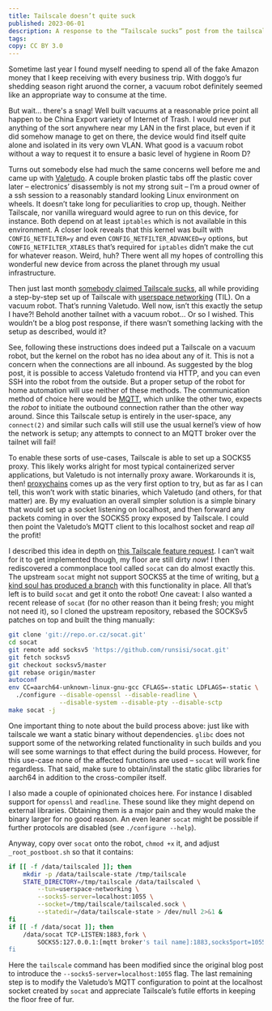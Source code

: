 ```yaml
---
title: Tailscale doesn’t quite suck
published: 2023-06-01
description: A response to the “Tailscale sucks” post from the tailscale.dev blog
tags:
copy: CC BY 3.0
---
```


Sometime last year I found myself needing to spend all of the fake Amazon money that I keep
receiving with every business trip. With doggo’s fur shedding season right aruond the corner, a
vacuum robot definitely seemed like an appropriate way to consume at the time.

But wait… there's a snag! Well built vacuums at a reasonable price point all happen to be China
Export variety of Internet of Trash. I would never put anything of the sort anywhere near my LAN
in the first place, but even if it did somehow manage to get on there, the device would find itself
quite alone and isolated in its very own VLAN. What good is a vacuum robot without a way to request
it to ensure a basic level of hygiene in Room D?

Turns out somebody else had much the same concerns well before me and came up with [Valetudo]. A
couple broken plastic tabs off the plastic cover later – electronics’ disassembly is not my strong
suit – I’m a proud owner of a ssh session to a reasonably standard looking Linux environment on
wheels. It doesn’t take long for peculiarities to crop up, though. Neither Tailscale, nor vanilla
wireguard would agree to run on this device, for instance. Both depend on at least `iptables` which
is not available in this environment. A closer look reveals that this kernel was built with
`CONFIG_NETFILTER=y` and even `CONFIG_NETFILTER_ADVANCED=y` options, but
`CONFIG_NETFILTER_XTABLES` that’s required for `iptables` didn’t make the cut for whatever reason.
Weird, huh? There went all my hopes of controlling this wonderful new device from across the planet
through my usual infrastructure.

[Valetudo]: https://github.com/Hypfer/Valetudo

Then just last month [somebody claimed Tailscale sucks][tailscale-sucks], all while providing
a step-by-step set up of Tailscale with [userspace networking][userspace] (TIL). On a vacuum robot.
That’s running Valetudo. Well now, isn’t this exactly the setup I have?! Behold another tailnet
with a vacuum robot… Or so I wished. This wouldn’t be a blog post response, if there wasn’t
something lacking with the setup as described, would it?

[tailscale-sucks]: https://tailscale.dev/blog/tailscale-sucks
[userspace]: https://tailscale.com/kb/1112/userspace-networking/

See, following these instructions does indeed put a Tailscale on a vacuum robot,
but the kernel on the robot has no idea about any of it. This is not a concern when the connections
are all inbound. As suggested by the blog post, it is possible to access Valetudo frontend via
HTTP, and you can even SSH into the robot from the outside. But a proper setup of the robot for
home automation will use neither of these methods. The communication method of choice here would be
[MQTT], which unlike the other two, expects the *robot* to initiate the outbound connection rather
than the other way around. Since this Tailscale setup is entirely in the user-space, any
`connect(2)` and similar such calls will still use the usual kernel’s view of how the network is
setup; any attempts to connect to an MQTT broker over the tailnet will fail!

[MQTT]: https://en.wikipedia.org/wiki/MQTT

To enable these sorts of use-cases, Tailscale is able to set up a SOCKS5 proxy. This likely works
alright for most typical containerized server applications, but Valetudo is not internally proxy
aware. Workarounds it is, then! [proxychains](https://www.kali.org/tools/proxychains-ng/) comes up
as the very first option to try, but as far as I can tell, this won’t work with static binaries,
which Valetudo (and others, for that matter) are. By my evaluation an overall simpler solution is a
simple binary that would set up a socket listening on localhost, and then forward any
packets coming in over the SOCKS5 proxy exposed by Tailscale. I could then point the Valetudo’s
MQTT client to this localhost socket and reap *all* the profit!

I described this idea in depth on [this Tailscale feature
request](https://github.com/tailscale/tailscale/issues/8035#issue-1694647594). I can’t wait for it
to get implemented though, my floor are still dirty *now*! I then rediscovered a commonplace tool
called `socat` can do almost exactly this. The upstream `socat` might not support SOCKS5 at
the time of writing, but [a kind soul has produced a branch](https://github.com/runsisi/socat) with
this functionality in place. All that’s left is to build `socat` and get it onto the robot! One
caveat: I also wanted a recent release of `socat` (for no other reason than it being fresh; you
might not need it), so I cloned the upstream repository, rebased the SOCKSv5 patches on top and
built the thing manually:

```sh
git clone 'git://repo.or.cz/socat.git'
cd socat
git remote add socksv5 'https://github.com/runsisi/socat.git'
git fetch socksv5
git checkout socksv5/master
git rebase origin/master
autoconf
env CC=aarch64-unknown-linux-gnu-gcc CFLAGS=-static LDFLAGS=-static \
  ./configure --disable-openssl --disable-readline \
              --disable-system --disable-pty --disable-sctp
make socat -j
```

One important thing to note about the build process above: just like with tailscale we want a
static binary without dependencies. `glibc` does not support some of the networking related
functionality in such builds and you will see some warnings to that effect during the build
process. However, for this use-case none of the affected functions are used – `socat` will work
fine regardless. That said, make sure to obtain/install the static glibc libraries for aarch64 in
addition to the cross-compiler itself.

I also made a couple of opinionated choices here. For instance I disabled support for `openssl` and
`readline`. These sound like they might depend on external libraries. Obtaining them is a major
pain and they would make the binary larger for no good reason. An even leaner `socat` might be
possible if further protocols are disabled (see `./configure --help`).

Anyway, copy over `socat` onto the robot, `chmod +x` it, and adjust `_root_postboot.sh` so that it
contains:

```sh
if [[ -f /data/tailscaled ]]; then
    mkdir -p /data/tailscale-state /tmp/tailscale
    STATE_DIRECTORY=/tmp/tailscale /data/tailscaled \
        --tun=userspace-networking \
        --socks5-server=localhost:1055 \
        --socket=/tmp/tailscale/tailscaled.sock \
        --statedir=/data/tailscale-state > /dev/null 2>&1 &
fi
if [[ -f /data/socat ]]; then
    /data/socat TCP-LISTEN:1883,fork \
        SOCKS5:127.0.0.1:[mqtt broker's tail name]:1883,socks5port=1055 &
fi
```

Here the `tailscale` command has been modified since the original blog post to introduce the
`--socks5-server=localhost:1055` flag. The last remaining step is to modify the Valetudo’s MQTT
configuration to point at the localhost socket created by `socat` and appreciate Tailscale’s futile
efforts in keeping the floor free of fur.
